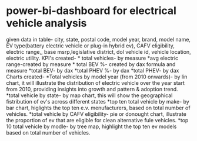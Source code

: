 # power-bi-dashboard for electrical vehicle analysis 
given data in table- city, state, postal code, model year, brand, model name, EV type(battery electric vehicle or plug-in hybrid ev), CAFV eligibility, electric range,, base msrp,legislative district, dol vehicle id, vehicle location, electric utility.
KPI's created-
              * total vehicles- by measure 
              *avg electric range-created by measure 
              * total BEV %- created by dax formula and measure
              *total BEV- by dax
              *total PHEV %- by dax
              *total PHEV- by dax
Charts created-
             *Total vehicles by model year (from 2010 onwards)- by lin chart, it 
                     will illustrate the distribution of electric vehicle over the 
                     year start from 2010, providing insights into growth and 
                     pattern & adoption trend.
             *total vehicle by state- by map chart, this will show the 
                     geographical fistribution of ev's across different states
             *top ten total vehicle by make- by bar chart, higlights the top ten 
                     e.v. menufacturers, based on total number of vehicles.
             *total vehicle by CAFV eligibility-  pie or donought chart, 
                     illustrate the proportion of ev that are eligible for clean 
                     alternative fule vehicles.
             *top 10 total vehicle by modle- by tree map, highlight the top ten ev 
                     models based on total number of vehicles.
